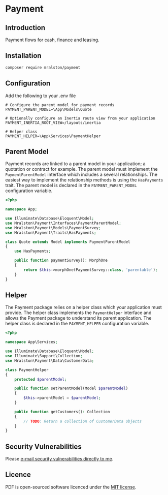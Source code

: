 # Payment

## Introduction

Payment flows for cash, finance and leasing.

## Installation

```bash
composer require mralston/payment
```

## Configuration

Add the following to your .env file
```dotenv
# Configure the parent model for payment records
PAYMENT_PARENT_MODEL=\App\Models\Quote

# Optionally configure an Inertia route view from your application
PAYMENT_INERTIA_ROOT_VIEW=/layouts/inertia

# Helper class
PAYMENT_HELPER=\App\Services\PaymentHelper
```

## Parent Model

Payment records are linked to a parent model in your application; a quotation or contract for example. The parent model must implement the `PaymentParentModel` interface which includes a several relationships. The easiest way to implement the relationship methods is using the `HasPayments` trait. The parent model is declared in the `PAYMENT_PARENT_MODEL` configuration variable.

```php
<?php

namespace App;

use Illuminate\Database\Eloquent\Model;
use Mralston\Payment\Interfaces\PaymentParentModel;
use Mralston\Payment\Models\PaymentSurvey;
use Mralston\Payment\Traits\HasPayments;

class Quote extends Model implements PaymentParentModel
{
    use HasPayments;

    public function paymentSurvey(): MorphOne
    {
        return $this->morphOne(PaymentSurvey::class, 'parentable');
    }
}
```

## Helper

The Payment package relies on a helper class which your application must provide. The helper class implements the `PaymentHelper` interface and allows the Payment package to understand its parent application. The helper class is declared in the `PAYMENT_HELPER` configuration variable.

```php
<?php

namespace App\Services;

use Illuminate\Database\Eloquent\Model;
use Illuminate\Support\Collection;
use Mralston\Payment\Data\CustomerData;

class PaymentHelper
{
    protected $parentModel;

    public function setParentModel(Model $parentModel)
    {
        $this->parentModel = $parentModel;
    }

    public function getCustomers(): Collection
    {
        // TODO: Return a collection of CustomerData objects
    }
}
```

## Security Vulnerabilities

Please [e-mail security vulnerabilities directly to me](mailto:matt@mralston.co.uk).

## Licence

PDF is open-sourced software licenced under the [MIT license](LICENSE.md).
